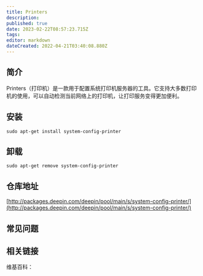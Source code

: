 ```yaml
---
title: Printers
description: 
published: true
date: 2023-02-22T08:57:23.715Z
tags: 
editor: markdown
dateCreated: 2022-04-21T03:40:08.880Z
---
```


## 简介

Printers（打印机）是一款用于配置系统打印机服务器的工具。它支持大多数打印机的使用，可以自动检测当前网络上的打印机，让打印服务变得更加便利。

## 安装

`sudo apt-get install system-config-printer`

## 卸载

`sudo apt-get remove system-config-printer`

## 仓库地址

[http://packages.deepin.com/deepin/pool/main/s/system-config-printer/](http://packages.deepin.com/deepin/pool/main/s/system-config-printer/)

## 常见问题

## 相关链接

维基百科：
